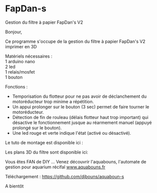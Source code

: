 # FapDan-s
Gestion du filtre à papier FapDan's V2



Bonjour,

Ce programme s'occupe de la gestion du filtre à papier FapDan's V2 imprimer en 3D

Matériels nécessaires :  
1 arduino nano  
2 led  
1 relais/mosfet  
1 bouton  

Fonctions :   
* Temporisation du flotteur pour ne pas avoir de déclanchement du motoréducteur trop minime a répétition.  
* Un appui prolonger sur le bouton (3 sec) permet de faire tourner le motoréducteur.  
* Détection de fin de rouleau (délais flotteur haut trop important) qui désactive le fonctionnement jusque au réarmement manuel (appuyé prolongé sur le bouton).   
* Une led rouge et verte indique l'état (activé ou désactivé).  



Le tuto de montage est disponible ici :


Les plans 3D du filtre sont disponible ici:



Vous êtes FAN de DIY ... 
Venez découvrir l'aquabouns, l'automate de gestion pour aquarium récifal
www.aquabouns.fr

Téléchargement :
https://github.com/djbouns/aquaboun-s



A bientôt
